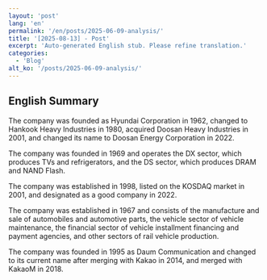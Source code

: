 ```yaml
---
layout: 'post'
lang: 'en'
permalink: '/en/posts/2025-06-09-analysis/'
title: '[2025-08-13] - Post'
excerpt: 'Auto-generated English stub. Please refine translation.'
categories:
  - 'Blog'
alt_ko: '/posts/2025-06-09-analysis/'
---
```


## English Summary


The company was founded as Hyundai Corporation in 1962, changed to Hankook Heavy Industries in 1980, acquired Doosan Heavy Industries in 2001, and changed its name to Doosan Energy Corporation in 2022.</p>


The company was founded in 1969 and operates the DX sector, which produces TVs and refrigerators, and the DS sector, which produces DRAM and NAND Flash.</p>


The company was established in 1998, listed on the KOSDAQ market in 2001, and designated as a good company in 2022.</p>


The company was established in 1967 and consists of the manufacture and sale of automobiles and automotive parts, the vehicle sector of vehicle maintenance, the financial sector of vehicle installment financing and payment agencies, and other sectors of rail vehicle production.</p>


The company was founded in 1995 as Daum Communication and changed to its current name after merging with Kakao in 2014, and merged with KakaoM in 2018.</p>
